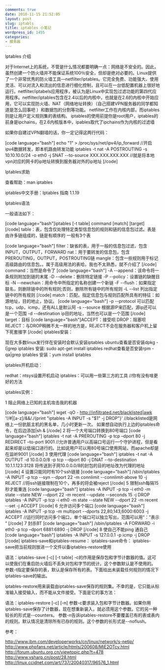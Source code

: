 ```yaml
---
comments: true
date: 2010-11-15 21:52:05
layout: post
slug: iptabls
title: iptables 小笔记
wordpress_id: 1455
categories:
- 服务器
---
```


Iptables 介绍 

对于Internet上的系统，不管是什么情况都要明确一点：网络是不安全的。因此，虽然创建一个防火墙并不能保证系统100％安全，但却是绝对必要的。Linux提供了一个非常优秀的防火墙工具—netfilter/iptables。它完全免费、功能强大、使用灵活、可以对流入和流出的信息进行细化控制，且可以在一台低配置机器上很好地运行。netfilter/iptabels应用程序，被认为是Linux中实现包过滤功能的第四代应用程序。netfilter/iptables包含在2.4以后的内核中，也就是在2.6的内核中开始应用，它可以实现防火墙、NAT（网络地址转换）（自己搭建VPN服务器的同学都知道是怎么回事吧 ）和数据包的分割等功能。 
netfilter工作在内核内部，而iptables则是让用户定义规则集的表结构。 
iptables的使用前提你是root用户，iptables的前身是ipchains，在2.6内核版本中，ipables取代了ipchains作为内核的过滤墙 

如果你自建过VPN翻墙的话，你一定记得这两行代码： 

[code language="bash"]
echo "1" > /proc/sys/net/ipv4/ip_forward 
//开启ipv4数据转发，即本机路由转发功能 
iptables -t nat -A POSTROUTING -s 10.10.10.0/24 -o eth0 -j SNAT --to-source XXX.XXX.XXX.XXX 
//就是将本地vpn对应的网卡的ip地址转换到服务器对外的ip地址 
[/code]

Iptables求助 

查看帮助：man iptables 

iptables中文手册：Iptables 指南 1.1.19 

Iptables语法 

一般语法如下： 

[code language="bash"]iptables [-t table] command [match] [target] [/code]
table：表，包含仅处理特定类型信息包的规则和链的信息包过滤。表是由许多链组成的，链是有顺序的 
一般有3个表 

[code language="bash"]
filter：缺省的表，用于一般的信息包过滤，包含INPUT，OUTPUT，FORWARD 
nat：用于要转发的信息包，包含PREROUTING，OUTPUT，POSTROUTING链 
mangle：包含一些规则用于标记高级路由的信息包。。属于高级用法的表哈，我也不太熟悉，就不介绍了
[/code] 
command：当然是命令了 
[code language="bash"]
-A --append：该命令将一条规则附加到链的末尾 
-D --delete：删除特定链接 
-P --policy：设置链的缺醒目标 
-N --newchain：用命令中所指定的名称创建一个新链 
-F --flush：如果指定联名，则删除链中的所有规则;否则，删除所有链中的所有规则 
-L --list 列出指定链中的所有规则 
[/code]
match：匹配。指定信息包与规则匹配所具有的特征：如源地址，目的地止，协议。 
[code language="bash"]
-p --protocol 可以匹配tcp，udp，icmp，还有ALL是默认阿 
-s --source 根据源IP来匹配，源ip还可以是一个范围 
-d --destination ip目的地址，当然也可以是一个范围 
[/code]
target：目标 
[code language="bash"]ACCEPT：接受呗 
DROP：阻塞呗 
REJECT：与DROP稍微不太一样的地方是，REJECT不会在服务器和客户机上留下死套接字 
[/code]
iptables安装：


现在大多数linux发行伴在安装时会默认安装iptables 
ubuntu查看是否安装dpkg -l|grep iptables 安装:  sudo apt-get install iptables 
redhat查看是否安装rpm -qa|grep iptables 安装：yum install iptables 

iptables开机启动： 

redhat：ntsys设置开机启动 
iptables：可以用一些第三方的工具 //你有没有啥更好的方法 

iptables实例： 

1 阻止网络上已知的主机攻击我的机器 

[code language="bash"]
wget -qO - http://infiltrated.net/blacklisted|awk '!/#|[a-z]/&&/./{print "iptables -A INPUT -s "$1" -j DROP"}' 
//blacklisted是网络上一份肮脏主机的黑名单，几小时更新一次。 如果想自动执行上边的iptables命令，在后边添加|sh & 
[/code]
2 将一个大号端口转换到80号端口 
[code language="bash"]
iptables -t nat -A PREROUTING -p tcp –dport 80 -j REDIRECT –to-port 9001 
//允许普通用户以高端口号运行一个守护进程，但是看起来却是以低端口进行的。比如说用户可以用80号端口使用网站，而apache却是在监听9001 
[/code]
3 使用代理 
[code language="bash"]
iptables -t nat -A OUTPUT -d 10.0.0.0/8 -p tcp --dport 80 -j DNAT --to-destination 10.1.1.123:3128 
将传送到子网10.0.0.0/8的封包的目的地址改为代理的地址 
[/code]
4 设置只能同时有10个ssh链接 
[code language="bash"]
/sbin/iptables -A INPUT -p tcp --syn --dport 22 -m connlimit --connlimit-above 10 -j REJECT 
//将ssh链接限制在10个，再多的将会被reject 
[/code]
5 限制ssh每隔15秒才能重连 
[code language="bash"]
iptables -A INPUT -p tcp -i eth0 -m state --state NEW --dport 22 -m recent --update --seconds 15 -j DROP 
iptables -A INPUT -p tcp -i eth0 -m state --state NEW --dport 22 -m recent --set -j ACCEPT 
[/code]
6 允许访问多个端口 
[code language="bash"]
iptables -A INPUT -p tcp -m multiport --dports 22,80,143,6000:6003 -j ACCEPT 
//运行同时访问多个端口，单个端口可以独立写出，范围可以用“：”表示 ” 
[/code]
7 封杀BT 
[code language="bash"]
/sbin/iptables -A FORWARD -i eth0 -p tcp –dport 6881:6890 -j DROP 
[/code]
8  使自己不能ping 通自己 
[code language="bash"]
iptables -A INPUT -s 127.0.0.1 -p icmp -j DROP 
[/code]
iptables-save和iptables-resume：
iptables-save命令： 
iptables-save把当前规则放进一个文件以备iptables-restore使用 

语法：iptables-save [-c] [-t table] 
-c的作用是保存包和字节计数器的值。这可以使我们在重启防火墙后不丢失对包和字节的统计。这个参数默认是不使用的。 
参数-t指定要保存的表，默认是保存所有的表。下面给出未装载任何规则的情况下iptables-save的输出。 

iptables-restore用来装载由iptables-save保存的规则集。不幸的是，它只能从标准输入接受输入，而不能从文件接受。下面是它的事方法： 

语法：iptables-restore [-c] [-n] 
参数-c要求装入包和字节计数器。如果你用iptables-save保存了计数器，现在想重新装入，就必须用这个参数。它的另一种较长的形式是--counters。 
参数-n告诉iptables-restore不要覆盖已有的表或表内的规则。默认情况是清除所有已存的规则。这个参数的长形式是--noflush。 

参考： 

http://www.ibm.com/developerworks/cn/linux/network/s-netip/
http://www.phpfans.net/article/htmls/200608/MjE2OTcy.html
http://forum.ubuntu.org.cn/viewtopic.php?t=478
http://www.vsharp.cn/post/28.html
http://linux.ccidnet.com/art/737/20040317/96576_1.html
